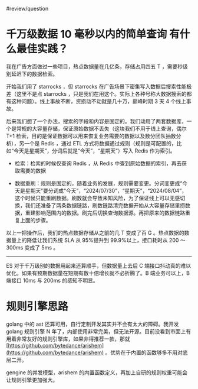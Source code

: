 #review/question

# 千万级数据 10 毫秒以内的简单查询 有什么最佳实践？

我在广告方面做过一些项目，热点数据量在几亿条，存储占用四五 T ，需要秒级别延迟下的数据检索。

开始我们用了 starrocks ，但 starrocks 在广告场景下密集写入数据后搜索性能极差（这里不是点 starrocks ，只是我们在用这个。实际上各种号称大数据搜索的都有这种问题）。线上事故不断，资损动不动就是几十万，巅峰时期 3 天 4 个线上事故。

后来我们想了一个办法，搜索的字段和内容是固定的。我们动用了两套数据库，一个是常规的大容量存储，保证原始数据不丢失（这块我们不用于线上查询，偶尔 T+1 检索，目的是保证数据可以用来恢复业务需要的数据以及数分团队抽数分析），另一个是 Redis ，通过 ETL 方式将数据通过规则（规则是可配置的，比如“今天是星期天”，分词后就是“今天”，“星期天”）写入 Redis 作为索引。

* 检索：检索的时候仅查询 Redis ，从 Redis 中查到原始数据的索引，再去获取需要的数据

* 数据重刷：规则是固定的，随着业务的发展，规则需要变更。分词变更成“今天是星期天”要分词成“今天”，“2024/07/30”，“星期天”，“2024/08/04”，这个时候只能重刷数据。刷数就会导致未知风险，为了保证线上可以无感切换，我们还准备了两条数据链路，刷数链路清完数据开始从大容量存储里捞数据，重建影响范围内的数据。刷完后切换查询数据源。再把原来的数据链路重复上面的步骤。

以上一把操作后，我们的热点数据存储从之前的几 T 变成了百 G 。热点数据的数据量上的降低让我们系统 SLA 从 95%提升到 99.9%以上，接口耗时从 200 ～ 300ms 变成了 5ms 。

-----

ES 对于千万级别的数据用起来还算顺手，但数据量上去后 C 端接口抖动真的难以优化。如果有预期数据量在短期有数十倍增长就不必折腾了。B 端业务可以上，B 端接口 10ms 与 200ms 的感知不明显。


# 规则引擎思路
golang 中的 ast 还算可用，自行定制开发其实并不会有太大的障碍。我开发 golang 规则引擎 N 年了，内部使用非常完美，但无法开源。目前没看到市面上有用着非常友好的规则引擎库，如果非得推荐一款，那就 [https://github.com/bytedance/arishem](https://github.com/bytedance/arishem) 。优势在于内置的函数够多不用对底层二开。

gengine 的并发模型，arishem 的内置函数定义，再加上自研的规则权重可能会让规则引擎更加强大。